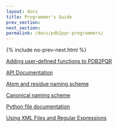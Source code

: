 ```yaml
---
layout: docs
title: Programmer's Guide
prev_section:
next_section:
permalink: /docs/pdb2pqr-programmers/
---
```

<script type="text/javascript" language="JavaScript"><!--
function HideContent(d) {
document.getElementById(d).style.display = "none";
}
function ShowContent(d) {
document.getElementById(d).style.display = "block";
}
function ReverseDisplay(d) {
if(document.getElementById(d).style.display == "none") { document.getElementById(d).style.display = "block"; }
else { document.getElementById(d).style.display = "none"; }
}
//--></script>



{% include no-prev-next.html %}




<a href="javascript:ReverseDisplay('user-defined')">Adding user-defined functions to PDB2PQR</a>

<div id="user-defined" style="display:none;">

	<p>The extensions directory is a particularly useful feature of PDB2PQR, as it allows users to add their own desired functionality to PDB2PQR and use PDB2PQR's object-oriented hierarchy. All functions in the extensions directory are automatically loaded into PDB2PQR as command line options using the function's name, and are called after all other steps (optimization, atom addition, parameter assignment) have been completed. As a result any available functions are particularly useful for post-processing, or for analysis without any changes to the input structure by using the --clean flag. Please see the PDB2PQR extensions documentation for a basic template for setting up a new script.</p>
	<p>One of the advantages of using PDB2PQR in this fashion is the ability to use built-in PDB2PQR functions. While a full and more detailed API can be found in the pydoc documentation, some useful functions are listed below:</p>

	<h2>From protein.py</h2>

	<h3>Class Protein</h3>
	<ul>
		<li><code>printAtoms(atomlist, flag)</code> Print a list of atoms</li>
		<li><code>getResidues()</code> Return a list of residues</li>
		<li><code>numResidues()</code> Return the number of residues</li>
		<li><code>numAtoms()</code> Return the number of atoms</li>
		<li><code>getAtoms()</code> Return a list of atom objects</li>
		<li><code>getChains()</code> Return a list of chains</li>
	</ul>

	<h2>From structures.py</h2>

	<h3>Class Chain</h3>
	<ul>
		<li><code>getResidues()</code> Return a list of residues in the chain</li>
		<li><code>numResidues()</code> Return the number of residues in the chain</li>
		<li><code>numAtoms()</code> Return the number of atoms in the chain</li>
		<li><code>getAtoms()</code> Return a list of atom objects in the chain</li>
	</ul>

	<h3>Class Residue</h3>
	<ul>
		<li><code>numAtoms()</code> Return the number of atoms in the residue</li>
		<li><code>addAtom(atom)</code> Add the atom object to the residue</li>
		<li><code>removeAtom(name)</code> Remove a specific atom from the residue</li>
		<li><code>renameAtom(old, new)</code> Rename atom "old" with "new"</li>
		<li><code>getAtom(name)</code> Return a specific atom from the residue</li>
		<li><code>hasAtom(name)</code> Determine if the residue has the atom "name"</li>
	</ul>

	<h3>Class Atom</h3>
	<ul>
		<li><code>getCoords()</code> Return the x/y/z coordinates of the atom</li>
		<li><code>isHydrogen()</code> Determine if the atom is a hydrogen or not</li>
		<li><code>isBackbone()</code> Determine whether the atom is from the backbone</li>
	</ul>

	<h2>From utilities.py</h2>
	<ul>
		<li><code>getAngle(c1, c2, c3)</code> Get the angle between the three coordinate sets</li>
		<li><code>getDihedral(c1, c2, c3, c4)</code> Get the dihedral angle from the four coordinates</li>
		<li><code>distance(c1, c2)</code> Return the distance between the two coordinates</li>
		<li><code>add(c1, c2)</code> Return c1 + c2</li>
		<li><code>subtract(c1, c2)</code> Return c1 - c2</li>
		<li><code>cross(c1, c2)</code> Return the cross product of c1 and c2</li>
		<li><code>dot(c1, c2)</code> Return the dot product of c1 and c2</li>
		<li><code>normalize(c1)</code> Normalize the c1 coordinates</li>
	</ul>

	<hr />

</div>






<a href="javascript:ReverseDisplay('api-documentation')">API Documentation</a>

<div id="api-documentation" style="display:none;">
	<p>API documentation for the Python source code can be obtained through the Python <code>pydoc</code> utility. The best way to access this documentation is by running.</p>

	<h2>From protein.py</h2>

{% highlight text %}
pydoc -p 9876
{% endhighlight %}

in one of the PDB2PQR source code directories, where 9876 is an arbitrary port number. You can then point your web browser to <code>http://localhost:9876</code> to access the API documentation.

	<hr />

</div>







<a href="javascript:ReverseDisplay('atom-residue-naming')">Atom and residue naming scheme</a>

<div id="atom-residue-naming" style="display:none;">

	<h2>Overview</h2>

	<p>As mentioned above, the XML files provide an easy way for PDB2PQR to parse data. PDB2PQR extends the built-in SAX XML parser to allow the code to go from input file to PDB2PQR object without any intermediate steps.</p>
	<p>The difficulty of adding a new forcefield to PDB2PQR depends on the naming scheme used in that forcefield. To start, either a flat file or XML file containing the desired forcefield's parameters should be made - see AMBER.DAT and AMBER.xml for examples. If the forcefield's naming scheme matches the canonical naming scheme, that's all that is necessary. If the naming schemes differ, however, conversions must be made. These are made in the *.names file (see CHARMM.names, for example). In this file you will see sections like:</p>


	{% highlight text %}
	<residue>
	   <name>WAT</name>
	   <useresname>TP3M</useresname>
	   <atom>
		   <name>O</name>
		   <useatomname>OH2</useatomname>
	   </atom>
	</residue>
	{% endhighlight %}


	<p>This section tells PDB2PQR that for the oxygen atom O in WAT, CHARMM uses the names OH2 and TP3M, respectively. When the XML file is read in, PDB2PQR ensures that the WAT/O pair points to TP3M/OH2 such that the appropriate parameters are returned. But for naming schemes that greatly differ from the PDB2PQR canonical naming scheme, this could get really ugly. As a result, PDB2PQR can use regular expressions to simplify the renaming process, i.e.:</p>
	{% highlight text %}
	<residue>
	   <name>[NC]?...$</name>
	   <atom>
		   <name>H</name>
		   <useatomname>HN</useatomname>
	   </atom>
	</residue>
	{% endhighlight %}



	<p>This section of code will ensure that the H atom of all canonical residue names that match the [NC]?...$ regular expression point to HN instead. This regular expression matches all three-letter residue names, residue names with an 'N' prepended (N-Termini), and residue names with a 'C' prepended (C-Termini). For twenty amino acids that is sixty residue name changes, all done by a single section. The use of regular expressions is therefore a much more powerful method of handling naming scheme differences than working on a one to one basis. For those unfamiliar with using regular expressions, check out the <a href="https://docs.python.org/2/howto/regex.html">Python-specific guide</a>.</p>
	<p>There are a few other additional notes when using the *.names file. First, the $group variable is used to denote the matching group of a regular expression, for instance:</p>

	{% highlight text %}
	<residue>
	   <name>HI([PDE])$</name>
	   <useresname>HS$group</useresname>
	</residue>
	{% endhighlight %}

	<p>This section replaces HIP/HID/HIE with HSP/HSD/HSE by first matching the HI([PDE])$ regular expression and then using the group that is enclosed by parantheses to fill in the name to use.</p>
	<p>Second, sections are cumulative - since CHARMM, for instance, has a patch-based naming scheme, one single canonical residue name can map to multiple forcefield-scheme names. Let's look at how to map an SS-bonded Cysteine (canonical name CYX) to the CHARMM naming scheme:</p>

	{% highlight text %}
	<residue>
	   <name>CYX</name>
	   <useresname>CYS</useresname>
	</residue>
	<residue>
	   <name>CYX</name>
	   <useresname>DISU</useresname>
	   <atom>
		   <name>CB</name>
		   <useatomname>1CB</useatomname>
	   </atom>
	   <atom>
		   <name>SG</name>
		   <useatomname>1SG</useatomname>
	   </atom>
	</residue>
	{% endhighlight %}

	<p>The CYX residue is first mapped to CHARMM's CYS, and then to CHARMM's DISU object. All atom names that are found in DISU overwrite those found in CYS - in effect, the DISU patch is applied to CYS, yielding the desired CYX. This cumulative can be repeated as necessary.</p>


	<h2>Specific atom-naming scheme</h2>

	<p>In an ideal world each individual residue and atom would have a standard, distinct name. Unfortunately <a href="http://www.bmrb.wisc.edu/ref_info/atom_nom.tbl">several naming schemes for atoms exist</a>, particularly for hydrogens. As such, in order to detect the presence/absence of atoms in a protein, an internal canonical naming scheme is used. The naming scheme used in PDB2PQR is the one recommended by the PDB itself, and derives from the IUPAC naming recommendations found in:</p>
	<p><i>J. L. Markley, et al., "Recommendations for the Presentation of NMR Structures of Proteins and Nucleic Acids," Pure & Appl. Chem., 70 (1998): 117-142.</i></p>

	<p>This canonical naming scheme is used as the default PDB2PQR output. All conversions in PDB2PQR use the internal canonical naming scheme to determine distinct atom names. In previous versions of PDB2PQR these conversions were stored in long lists of if statements, but for transparency and editing this is a bad thing. Instead, all conversions can now be found in the various XML files found in PDB2PQR - for more discussion on the XML files see the XML section.</p>
	<p>There are a few additions to the canonical naming scheme, mirrored after the AMBER naming scheme (chosen since for the most part it follows the IUPAC recommendations). These changes are made in PATCHES.xml, and allow any of the following to be patched as necessary as well as detected on input:</p>

	<h3>Terminal Naming Additions</h3>
	<ul>
		<li><code>N*</code> N-Terminal Residue (i.e. NALA, NLEU)</li>
		<li><code>NEUTRAL-N*</code> Neutral N-Terminal Residue</code</li>
		<li><code>C*</code> C-Terminal Residue (i.e. CLYS, CTYR)</li>
		<li><code>NEUTRAL-C*</code> Neutral C-Terminal Residue</li>
		<li><code>*5</code> 5-Terminus for Nucleic Acids (i.e. DA5)</li>
		<li><code>*3</code> 3-Terminus for Nucleic Acids (i.e. DA3)</li>
	</ul>

	<h3>Amino Acid Residue Additions (see dat/PATCHES.xml)</h3>

	<ul>
		<li><code>ASH</code> Neutral ASP</li>
		<li><code>CYX</code> SS-bonded CYS</li>
		<li><code>CYM</code> Negative CYS</li>
		<li><code>GLH</code> Neutral GLU</li>
		<li><code>HIP</code> Positive HIS</li>
		<li><code>HID</code> Neutral HIS, proton HD1 present</li>
		<li><code>HIE</code> Neutral HIS, proton HE2 present</li>
		<li><code>LYN</code> Neutral LYS</li>
		<li><code>TYM</code> Negative TYR</li>
	</ul>

	<h3>Amino Acid Residue Additions (see dat/PATCHES.xml)</h3>
	
	<ul>
		<li><code>ASH</code> Neutral ASP</li>
		<li><code>CYX</code> SS-bonded CYS</li>
		<li><code>CYM</code> Negative CYS</li>
		<li><code>GLH</code> Neutral GLU</li>
		<li><code>HIP</code> Positive HIS</li>
		<li><code>HID</code> Neutral HIS, proton HD1 present</li>
		<li><code>HIE</code> Neutral HIS, proton HE2 present</li>
		<li><code>LYN</code> Neutral LYS</li>
		<li><code>TYM</code>Negative TYR</li>
	</ul>

	<hr />

</div>





<a href="javascript:ReverseDisplay('canonical-naming-scheme')">Canonical naming scheme</a>

<div id="canonical-naming-scheme" style="display:none;">


	<p>In an ideal world each individual residue and atom would have a standard, distinct name. Unfortunately <a href="http://www.bmrb.wisc.edu/ref_info/atom_nom.tbl">several naming schemes for atoms exist</a>, particularly for hydrogens. As such, in order to detect the presence/absence of atoms in a protein, an internal canonical naming scheme is used. The naming scheme used in PDB2PQR is the one recommended by the PDB itself, and derives from the IUPAC naming recommendations found in:</p>
	<p><i>J. L. Markley, et al., "Recommendations for the Presentation of NMR Structures of Proteins and Nucleic Acids," Pure & Appl. Chem., 70 (1998): 117-142.</i></p>
	<p>This canonical naming scheme is used as the default PDB2PQR output. For a list of standard residue/atom name pairs, please see the PDB Change Advisory Notice regarding the naming scheme.</p>
	<p>All conversions in PDB2PQR use the internal canonical naming scheme to determine distinct atom names. In previous versions of PDB2PQR these conversions were stored in long lists of if statements, but for transparency and editing this is a bad thing. Instead, all conversions can now be found in the various XML files found in PDB2PQR - for more discussion on the XML files see the XML section of the Programmer Guide.</p>
	<p>There are a few additions to the canonical naming scheme, mirrored after the AMBER naming scheme (chosen since for the most part it follows the IUPAC recommendations). These changes are made in PATCHES.xml, and allow any of the following to be patched as necessary as well as detected on input:</p>

	<h3>Terminal Naming Additions</h3>

	<table>
		<tr>
			<td>>N*</td>
			<td>>N-Terminal Residue (i.e. NALA, NLEU)</td>
		</tr>
		<tr>
			<td>>NEUTRAL-N*</td>
			<td>>Neutral N-Terminal Residue</td>
		</tr>
		<tr>
			<td>>C*</td>
			<td>>C-Terminal Residue (i.e. CLYS, CTYR)</td>
		</tr>
		<tr>
			<td>>NEUTRAL-C*</td>
			<td>>Neutral C-Terminal Residue</td>
		</tr>
		<tr>
			<td>>*5&nbsp;</td>
			<td>>5-Terminus for Nucleic Acids (i.e. DA5)</td>
		</tr>
		<tr>
			<td>>*3</td>
			<td>>3-Terminus for Nucleic Acids (i.e. DA3)</td>
		</tr>
	</table>


	<h3>Amino Acid Residue Additions</h3>

	<table>
		<tr>
			<td>ASH</td>
			<td>Neutral ASP</td>
		</tr>
		<tr>
			<td>CYX</td>
			<td>SS-bonded CYS</td>
		</tr>
		<tr>
			<td>CYM</td>
			<td>Negative CYS</td>
		</tr>
		<tr>
			<td>GLH</td>
			<td>Neutral GLU</td>
		</tr>
		<tr>
			<td>HIP</td>
			<td>Positive HIS</td>
		</tr>
		<tr>
			<td>HID</td>
			<td>Neutral HIS, proton HD1 present</td>
		</tr>
		<tr>
			<td>HIE</td>
			<td>Neutral HIS, proton HE2 present</td>
		</tr>
		<tr>
			<td>LYN</td>
			<td>Neutral LYS</td>
		</tr>
		<tr>
			<td>TYM</td>
			<td>Negative TYR</td>
		</tr>
	</table>


	<hr />

</div>




<a href="javascript:ReverseDisplay('python-file-documentation')">Python file documentation</a>

<div id="python-file-documentation" style="display:none;">

	<p>A full API can be found running the <code>pydoc -w</code> command in the PDB2PQR source tree.</p>

	<hr />

</div>





<a href="javascript:ReverseDisplay('using-xml-regex')">Using XML Files and Regular Expressions</a>

<div id="using-xml-regex" style="display:none;">

<p>As mentioned above, the XML files provide an easy way for PDB2PQR to parse data. PDB2PQR extends the built-in SAX XML parser to allow the code to go from input file to PDB2PQR object without any intermediate steps.</p>
<p>The difficulty of adding a new forcefield to PDB2PQR depends on the naming scheme used in that forcefield. To start, either a flat file or XML file containing the desired forcefield's parameters should be made - see AMBER.DAT and AMBER.xml for examples. If the forcefield's naming scheme matches the canonical naming scheme, that's all that is necessary. If the naming schemes differ, however, conversions must be made. These are made in the *.names file (see CHARMM.names for example). In this file you will see sections like:</p>


{% highlight text %}
<residue>
	<name>WAT</name>
	<useresname>TP3M</useresname>
	<atom>
		<name>O</name>
		<useatomname>OH2</useatomname>
	</atom>
</residue>
{% endhighlight %}

<p>This section tells PDB2PQR that for the oxygen atom O in WAT, CHARMM uses the names OH2 and TP3M, respectively. When the XML file is read in, PDB2PQR ensures that the WAT/O pair points to TP3M/OH2 such that the appropriate parameters are returned.</p>
<p>But for naming schemes that greatly differ from the PDB2PQR canonical naming scheme, this could get really ugly. As a result, PDB2PQR can use regular expressions to simplify the renaming process, i.e.:</p>

{% highlight text %}
<residue>
	<name>[NC]?...$</name>
	<atom>
		<name>H</name>
		<useatomname>HN</useatomname>
	</atom>
</residue>
{% endhighlight %}

<p>This section of code will ensure that the H atom of all canonical residue names that match the [NC]?...$ regular expression point to HN instead. This regular expression matches all three-letter residue names, residue names with an 'N' prepended (N-Termini), and residue names with a 'C' prepended (C-Termini). For twenty amino acids that is sixty residue name changes, all done by a single section. The use of regular expressions is therefore a much more powerful method of handling naming scheme differences than working on a one to one basis. For those unfamiliar with using regular expressions, check out the <a href="https://docs.python.org/2/howto/regex.html">Python-specific guide</a>.</p>
<p>There are a few other additional notes when using the *.names file. The $group variable is used to denote the matching group of a regular expression, for instance:</p>

{% highlight text %}
<residue>
	<name>HI([PDE])$</name>
	<useresname>HS$group</useresname>
</residue>
{% endhighlight %}

<p>This section replaces HIP/HID/HIE with HSP/HSD/HSE by first matching the HI([PDE])$ regular expression and then using the group that is enclosed by parantheses to fill in the name to use.</p>
<p>Sections are cumulative - since CHARMM, for instance, has a patch-based naming scheme, one single canonical residue name can map to multiple forcefield-scheme names. Let's look at how to map an SS-bonded Cysteine (canonical name CYX) to the CHARMM naming scheme:</p>

{% highlight text %}
<residue>
	<name>CYX</name>
	<useresname>CYS</useresname>
</residue>
<residue>
	<name>CYX</name>
	<useresname>DISU</useresname>
	<atom>
		<name>CB</name>
		<useatomname>1CB</useatomname>
	</atom>
	<atom>
		<name>SG</name>
		<useatomname>1SG</useatomname>
	</atom>
</residue>
{% endhighlight %}

<p>The CYX residue is first mapped to CHARMM's CYS, and then to CHARMM's DISU object. All atom names that are found in DISU overwrite those found in CYS - in effect, the DISU patch is applied to CYS, yielding the desired CYX. This cumulative can be repeated as necessary.</p>



</div>




